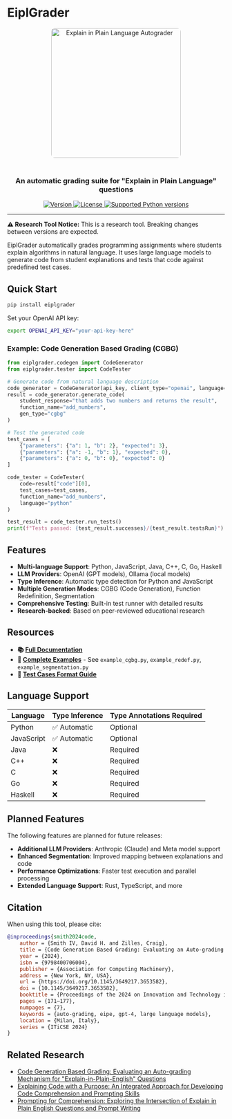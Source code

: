 
# EiplGrader

<div align="center">
    <img src="./eipllogo.png" alt="Explain in Plain Language Autograder" style="width: 300px; border-radius: 8px; margin-bottom: 20px;">
    <h3>An automatic grading suite for "Explain in Plain Language" questions</h3>

  <a href="https://pypi.python.org/pypi/eiplgrader">
    <img src="https://img.shields.io/pypi/v/eiplgrader.svg" alt="Version">
  </a>
  <a href="https://pypi.python.org/pypi/eiplgrader">
    <img src="https://img.shields.io/pypi/l/eiplgrader.svg" alt="License">
  </a>
  <a href="https://pypi.python.org/pypi/eiplgrader">
    <img src="https://img.shields.io/pypi/pyversions/eiplgrader.svg" alt="Supported Python versions">
  </a>
</div>

---

**⚠️ Research Tool Notice:** This is a research tool. Breaking changes between versions are expected.

EiplGrader automatically grades programming assignments where students explain algorithms in natural language. It uses large language models to generate code from student explanations and tests that code against predefined test cases.

## Quick Start

```bash
pip install eiplgrader
```

Set your OpenAI API key:
```bash
export OPENAI_API_KEY="your-api-key-here"
```

### Example: Code Generation Based Grading (CGBG)

```python
from eiplgrader.codegen import CodeGenerator
from eiplgrader.tester import CodeTester

# Generate code from natural language description
code_generator = CodeGenerator(api_key, client_type="openai", language="python")
result = code_generator.generate_code(
    student_response="that adds two numbers and returns the result",
    function_name="add_numbers",
    gen_type="cgbg"
)

# Test the generated code
test_cases = [
    {"parameters": {"a": 1, "b": 2}, "expected": 3},
    {"parameters": {"a": -1, "b": 1}, "expected": 0},
    {"parameters": {"a": 0, "b": 0}, "expected": 0}
]

code_tester = CodeTester(
    code=result["code"][0],
    test_cases=test_cases,
    function_name="add_numbers",
    language="python"
)

test_result = code_tester.run_tests()
print(f"Tests passed: {test_result.successes}/{test_result.testsRun}")
```

## Features

- **Multi-language Support**: Python, JavaScript, Java, C++, C, Go, Haskell
- **LLM Providers**: OpenAI (GPT models), Ollama (local models)
- **Type Inference**: Automatic type detection for Python and JavaScript
- **Multiple Generation Modes**: CGBG (Code Generation), Function Redefinition, Segmentation
- **Comprehensive Testing**: Built-in test runner with detailed results
- **Research-backed**: Based on peer-reviewed educational research

## Resources

- **📚 [Full Documentation](https://hamiltonfour.tech/eiplgrader/)**
- **🔧 [Complete Examples](./examples/)** - See `example_cgbg.py`, `example_redef.py`, `example_segmentation.py`
- **📝 [Test Cases Format Guide](./examples/example_test_cases_python.json)**

## Language Support

| Language   | Type Inference | Type Annotations Required |
|------------|----------------|---------------------------|
| Python     | ✅ Automatic   | Optional                  |
| JavaScript | ✅ Automatic   | Optional                  |
| Java       | ❌             | Required                  |
| C++        | ❌             | Required                  |
| C          | ❌             | Required                  |
| Go         | ❌             | Required                  |
| Haskell    | ❌             | Required                  |

## Planned Features

The following features are planned for future releases:

- **Additional LLM Providers**: Anthropic (Claude) and Meta model support
- **Enhanced Segmentation**: Improved mapping between explanations and code
- **Performance Optimizations**: Faster test execution and parallel processing
- **Extended Language Support**: Rust, TypeScript, and more

## Citation

When using this tool, please cite:

```bibtex
@inproceedings{smith2024code,
    author = {Smith IV, David H. and Zilles, Craig},
    title = {Code Generation Based Grading: Evaluating an Auto-grading Mechanism for "Explain-in-Plain-English" Questions},
    year = {2024},
    isbn = {9798400706004},
    publisher = {Association for Computing Machinery},
    address = {New York, NY, USA},
    url = {https://doi.org/10.1145/3649217.3653582},
    doi = {10.1145/3649217.3653582},
    booktitle = {Proceedings of the 2024 on Innovation and Technology in Computer Science Education V. 1},
    pages = {171–177},
    numpages = {7},
    keywords = {auto-grading, eipe, gpt-4, large language models},
    location = {Milan, Italy},
    series = {ITiCSE 2024}
}
```

## Related Research

- [Code Generation Based Grading: Evaluating an Auto-grading Mechanism for "Explain-in-Plain-English" Questions](https://doi.org/10.1145/3649217.3653582)
- [Explaining Code with a Purpose: An Integrated Approach for Developing Code Comprehension and Prompting Skills](https://doi.org/10.1145/3649217.3653587)
- [Prompting for Comprehension: Exploring the Intersection of Explain in Plain English Questions and Prompt Writing](https://doi.org/10.1145/3657604.3662039)

